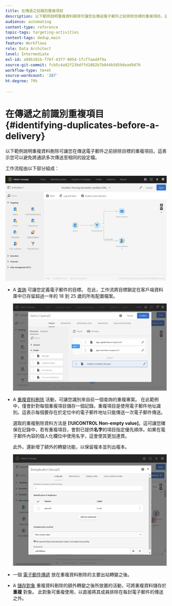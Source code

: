 ```yaml
---
title: 在傳遞之前識別重複項目
description: 以下範例說明重複資料刪除可讓您在傳送電子郵件之前排除目標的重複項目。這表示您可以避免將通訊多次傳送至相同的設定檔。
audience: automating
content-type: reference
topic-tags: targeting-activities
context-tags: dedup,main
feature: Workflows
role: Data Architect
level: Intermediate
exl-id: a09b101b-f76f-4377-9854-1fcffaad4f9a
source-git-commit: fcb5c4a92f23bdffd1082b7b044b5859dead9d70
workflow-type: tm+mt
source-wordcount: '287'
ht-degree: 79%

---
```


# 在傳遞之前識別重複項目 {#identifying-duplicates-before-a-delivery}

以下範例說明重複資料刪除可讓您在傳送電子郵件之前排除目標的重複項目。這表示您可以避免將通訊多次傳送至相同的設定檔。

工作流程由以下部分組成：

![](assets/deduplication_example_workflow.png)

* A [查詢](../../automating/using/query.md) 可讓您定義電子郵件的目標。 在此，工作流將目標鎖定在客戶端資料庫中已存留超過一年的 18 到 25 歲的所有配置檔案。

  ![](assets/deduplication_example_query.png)

* A [重複資料刪除](../../automating/using/deduplication.md) 活動，可讓您識別來自前一個查詢的重複專案。 在此範例中，僅會針對每個重複項目儲存一個記錄。重複項目是使用電子郵件地址識別。這表示每個要存在於定位中的電子郵件地址只能傳送一次電子郵件傳送。

  選取的重複刪除資料方法是 **[!UICONTROL Non-empty value]**。這可讓您確保在記錄中，若有重複項目，會對已提供&#x200B;**名字**&#x200B;的項目指定優先順序。如果在電子郵件內容的個人化欄位中使用名字，這會使其更加連貫。

  此外，還新增了額外的轉變功能，以保留複本並列出複本。

  ![](assets/deduplication_example_dedup.png)

* 一個 [電子郵件傳遞](../../automating/using/email-delivery.md) 放在重複資料刪除的主要出站轉變之後。
* A [儲存對象](../../automating/using/save-audience.md) 重複資料刪除的額外轉變之後所放置的活動，可將重複資料儲存於 **重複** 對象。 此對象可重複使用，以直接將其成員排除在每封電子郵件的傳送之外。
